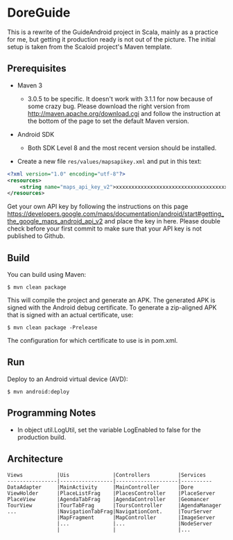# DoreGuide

This is a rewrite of the GuideAndroid project in Scala, mainly as a 
practice for me, but getting it production ready is not out of the 
picture. The initial setup is taken from the Scaloid project's Maven
template.

Prerequisites
-------------
* Maven 3
  - 3.0.5 to be specific. It doesn't work with 3.1.1 for now because of some crazy bug. 
  Please download the right version from http://maven.apache.org/download.cgi and 
  follow the instruction at the bottom of the page to set the default Maven version.
  
* Android SDK
  - Both SDK Level 8 and the most recent version should be installed.

* Create a new file `res/values/mapsapikey.xml` and put in this text:

```xml
<?xml version="1.0" encoding="utf-8"?>
<resources>
    <string name="maps_api_key_v2">xxxxxxxxxxxxxxxxxxxxxxxxxxxxxxxxxxxxxxx</string>
</resources>
```

  Get your own API key by following the instructions on this page https://developers.google.com/maps/documentation/android/start#getting_the_google_maps_android_api_v2
  and place the key in here. Please double check before your first commit to make sure that your API key is not
  published to Github.
  
Build
-----
You can build using Maven:

    $ mvn clean package

This will compile the project and generate an APK. The generated APK is
signed with the Android debug certificate. To generate a zip-aligned APK
that is signed with an actual certificate, use:

    $ mvn clean package -Prelease

The configuration for which certificate to use is in pom.xml.

Run
---
Deploy to an Android virtual device (AVD):

    $ mvn android:deploy

Programming Notes
-----------------
* In object util.LogUtil, set the variable LogEnabled to false for the production build.

Architecture
------------

    Views           |Uis              |Controllers         |Services
    ----------------|-----------------|--------------------|----------
    DataAdapter     |MainActivity     |MainController      |Dore
    ViewHolder      |PlaceListFrag    |PlacesController    |PlaceServer
    PlaceView       |AgendaTabFrag    |AgendaController    |Geomancer
    TourView        |TourTabFrag      |ToursController     |AgendaManager
    ...             |NavigationTabFrag|NavigationCont.     |TourServer
                    |MapFragment      |MapController       |ImageServer
                    |...              |...                 |NodeServer
                    |                 |                    |...






